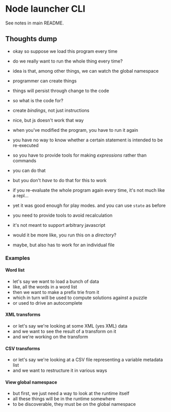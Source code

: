 # Node launcher CLI

See notes in main README.

## Thoughts dump

- okay so suppose we load this program every time
- do we really want to run the whole thing every time?
  
- idea is that, among other things, we can watch the global namespace
- programmer can create things
- things will persist through change to the code
  
- so what is the code for?
- create *bindings*, not just instructions
- nice, but js doesn't work that way
- when you've modified the program, you have to run it again
- you have no way to know whether a certain statement is intended to be re-executed
- so you have to provide tools for making *expressions* rather than commands
- you can do that
- but you don't *have* to do that for this to work
- if you re-evaluate the whole program again every time, it's not much like a repl...
- yet it was good enough for play modes.  and you can use `state` as before
- you need to provide tools to avoid recalculation
- it's not meant to support arbitrary javascript
  
- would it be more like, you run this on a *directory*?
- maybe, but also has to work for an individual file

### Examples

#### Word list
  
- let's say we want to load a bunch of data
- like, all the words in a word list
- then we want to make a prefix trie from it
- which in turn will be used to compute solutions against a puzzle
- or used to drive an autocomplete

#### XML transforms
  
- or let's say we're looking at some XML (yes XML) data
- and we want to see the result of a transform on it
- and we're working on the transform

#### CSV transforms
  
- or let's say we're looking at a CSV file representing a variable metadata list
- and we want to restructure it in various ways

#### View global namespace

- but first, we just need a way to look at the runtime itself
- all these things will be in the runtime somewhere
- to be discoverable, they must be on the global namespace
